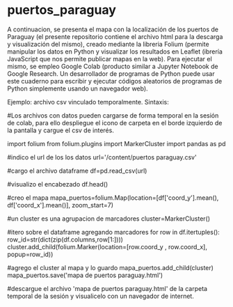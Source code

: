 # puertos_paraguay

A continuacion, se presenta el mapa con la localización de los puertos de Paraguay (el presente repositorio contiene el archivo html para la descarga y visualización del mismo), creado mediante la libreria Folium (permite manipular los datos en Python y visualizar los resultados en Leaflet (ibrería JavaScript que nos permite publicar mapas en la web).
Para ejecutar el mismo, se empleo Google Colab (producto similar a Jupyter Notebook de Google Research. Un desarrollador de programas de Python puede usar este cuaderno para escribir y ejecutar códigos aleatorios de programas de Python simplemente usando un navegador web).

Ejemplo: archivo csv vinculado temporalmente. Sintaxis:

#Los archivos con datos pueden cargarse de forma temporal en la sesión de colab, para ello despliegue el icono de carpeta en el borde izquierdo de la pantalla y cargue el csv de interés.

import folium
from folium.plugins import MarkerCluster
import pandas as pd

#indico el url de los los datos
url='/content/puertos paraguay.csv'


#cargo el archivo dataframe
df=pd.read_csv(url)

#visualizo el encabezado
df.head()

#creo el mapa
mapa_puertos=folium.Map(location=[df['coord_y'].mean(), df['coord_x'].mean()], zoom_start=7)

#un cluster es una agrupacion de marcadores
cluster=MarkerCluster()

#itero sobre el dataframe agregando marcadores
for row in df.itertuples():
  row_id=str(dict(zip(df.columns,row[1:])))
  cluster.add_child(folium.Marker(location=[row.coord_y , row.coord_x], popup=row_id))

#agrego el cluster al mapa y lo guardo
mapa_puertos.add_child(cluster)
mapa_puertos.save('mapa de puertos paraguay.html')

#descargue el archivo 'mapa de puertos paraguay.html' de la carpeta temporal de la sesión y visualicelo con un navegador de internet.

